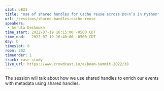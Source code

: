 ```yaml
---
slot: b831
title: "Use of shared handles for Cache reuse across DoFn’s in Python"
url: /sessions/shared-handles-cache-reuse
speakers:
 - Amruta Deshmukh
time_start: 2022-07-19 16:15:00 -0500 CDT
time_end:   2022-07-19 16:40:00 -0500 CDT
day: b
timeslot: 8
room: 202
timeorder: 1
track: case-study
live_url: https://www.crowdcast.io/e/beam-summit-2022/38
---
```


The session will talk about how we use shared handles to enrich our events with metadata using shared handles.